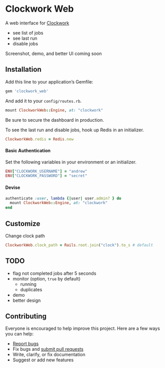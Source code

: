# Clockwork Web

A web interface for [Clockwork](https://github.com/tomykaira/clockwork)

- see list of jobs
- see last run
- disable jobs

Screenshot, demo, and better UI coming soon

## Installation

Add this line to your application’s Gemfile:

```ruby
gem 'clockwork_web'
```

And add it to your `config/routes.rb`.

```ruby
mount ClockworkWeb::Engine, at: "clockwork"
```

Be sure to secure the dashboard in production.

To see the last run and disable jobs, hook up Redis in an initializer.

```ruby
ClockworkWeb.redis = Redis.new
```

#### Basic Authentication

Set the following variables in your environment or an initializer.

```ruby
ENV["CLOCKWORK_USERNAME"] = "andrew"
ENV["CLOCKWORK_PASSWORD"] = "secret"
```

#### Devise

```ruby
authenticate :user, lambda {|user| user.admin? } do
  mount ClockworkWeb::Engine, at: "clockwork"
end
```

## Customize

Change clock path

```ruby
ClockworkWeb.clock_path = Rails.root.join("clock").to_s # default
```

## TODO

- flag not completed jobs after 5 seconds
- monitor (option, `true` by default)
  - running
  - duplicates
- demo
- better design

## Contributing

Everyone is encouraged to help improve this project. Here are a few ways you can help:

- [Report bugs](https://github.com/ankane/clockwork_web/issues)
- Fix bugs and [submit pull requests](https://github.com/ankane/clockwork_web/pulls)
- Write, clarify, or fix documentation
- Suggest or add new features
